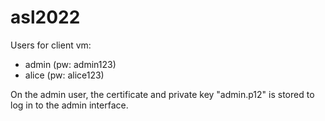 # asl2022

Users for client vm: 
- admin (pw: admin123)
- alice (pw: alice123)

On the admin user, the certificate and private key "admin.p12" is stored to log in to the admin interface. 

